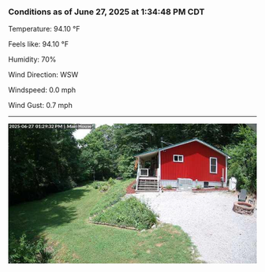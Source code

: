 ### Conditions as of June 27, 2025 at 1:34:48 PM CDT 

Temperature: 94.10 &deg;F

Feels like: 94.10 &deg;F

Humidity: 70%

Wind Direction: WSW

Windspeed: 0.0 mph

Wind Gust: 0.7 mph

---

<img src="./images/latest.jpeg"/>

